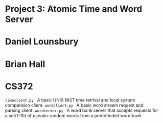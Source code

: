# Project 3: Atomic Time and Word Server 
# Daniel Lounsbury
# Brian Hall
# CS372


`timeclient.py ` A basic UNIX NIST time retrival and local system comparision client.
`wordclient.py ` A basic word stream request and parsing client.
`wordserver.py ` A word bank server that accepts requests for a set(1-10) of pseudo-random words from a predefinded word bank